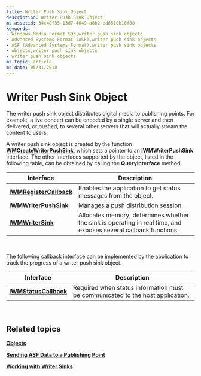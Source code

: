 ```yaml
---
title: Writer Push Sink Object
description: Writer Push Sink Object
ms.assetid: 34e48f35-13d7-4649-a8b2-ed6510b16f88
keywords:
- Windows Media Format SDK,writer push sink objects
- Advanced Systems Format (ASF),writer push sink objects
- ASF (Advanced Systems Format),writer push sink objects
- objects,writer push sink objects
- writer push sink objects
ms.topic: article
ms.date: 05/31/2018
---
```


# Writer Push Sink Object

The writer push sink object distributes digital media to publishing points. For example, a live concert can be encoded by a single server and then delivered, or *pushed*, to several other servers that will actually stream the content to users.

A writer push sink object is created by the function [**WMCreateWriterPushSink**](/windows/desktop/api/Wmsdkidl/nf-wmsdkidl-wmcreatewriterpushsink), which sets a pointer to an **IWMWriterPushSink** interface. The other interfaces supported by the object, listed in the following table, can be obtained by calling the **QueryInterface** method.



| Interface                                          | Description                                                                                                      |
|----------------------------------------------------|------------------------------------------------------------------------------------------------------------------|
| [**IWMRegisterCallback**](/windows/desktop/api/wmsdkidl/nn-wmsdkidl-iwmregistercallback) | Enables the application to get status messages from the object.                                                  |
| [**IWMWriterPushSink**](/windows/desktop/api/wmsdkidl/nn-wmsdkidl-iwmwriterpushsink)     | Manages a push distribution session.                                                                             |
| [**IWMWriterSink**](/windows/desktop/api/wmsdkidl/nn-wmsdkidl-iwmwritersink)             | Allocates memory, determines whether the sink is operating in real time, and exposes several callback functions. |



 

The following callback interface can be implemented by the application to track the progress of a writer push sink object.



| Interface                                      | Description                                                                    |
|------------------------------------------------|--------------------------------------------------------------------------------|
| [**IWMStatusCallback**](/windows/desktop/api/wmsdkidl/nn-wmsdkidl-iwmstatuscallback) | Required when status information must be communicated to the host application. |



 

## Related topics

<dl> <dt>

[**Objects**](objects.md)
</dt> <dt>

[**Sending ASF Data to a Publishing Point**](sending-asf-data-to-a-publishing-point.md)
</dt> <dt>

[**Working with Writer Sinks**](working-with-writer-sinks.md)
</dt> </dl>

 

 




